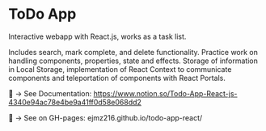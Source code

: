 # ToDo App

Interactive webapp with React.js, works as a task list.

Includes search, mark complete, and delete functionality. Practice work on handling components, properties, state and effects. Storage of information in Local Storage, implementation of React Context to communicate components and teleportation of components with React Portals.

📃 → See Documentation: https://www.notion.so/Todo-App-React-js-4340e94ac78e4be9a41ff0d58e068dd2

👀 → See on GH-pages: ejmz216.github.io/todo-app-react/

